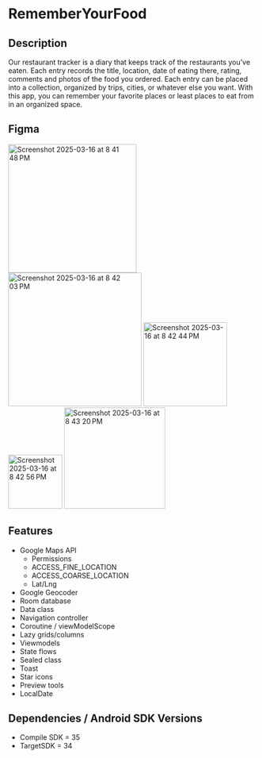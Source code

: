 # RememberYourFood

## Description
Our restaurant tracker is a diary that keeps track of the restaurants you’ve eaten. Each entry records the title, location, date of eating there, rating, comments and photos of the food you ordered. Each entry can be placed into a collection, organized by trips, cities, or whatever else you want.  With this app, you can remember your favorite places or least places to eat from in an organized space. 

## Figma

<img width="259" alt="Screenshot 2025-03-16 at 8 41 48 PM" src="https://github.com/user-attachments/assets/52343513-d944-4906-b7d3-1556d0675e49" />

<img width="269" alt="Screenshot 2025-03-16 at 8 42 03 PM" src="https://github.com/user-attachments/assets/72ed5781-9f91-4ae4-80e6-513dc6967d9a" />

<img width="169" alt="Screenshot 2025-03-16 at 8 42 44 PM" src="https://github.com/user-attachments/assets/f5686fec-a65d-4e3a-a450-b11fd6359af1" />

<img width="109" alt="Screenshot 2025-03-16 at 8 42 56 PM" src="https://github.com/user-attachments/assets/7d4245ff-266a-4909-9b4e-4bc084c3c527" />

<img width="204" alt="Screenshot 2025-03-16 at 8 43 20 PM" src="https://github.com/user-attachments/assets/95d60b80-84f1-4746-a24d-d99d143db551" />


## Features 
- Google Maps API
   - Permissions
   - ACCESS_FINE_LOCATION
   - ACCESS_COARSE_LOCATION
   - Lat/Lng
- Google Geocoder
- Room database
- Data class
- Navigation controller
- Coroutine / viewModelScope
- Lazy grids/columns
- Viewmodels
- State flows
- Sealed class
- Toast
- Star icons
- Preview tools
- LocalDate

## Dependencies / Android SDK Versions
- Compile SDK = 35
- TargetSDK = 34

